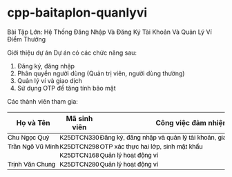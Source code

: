 # cpp-baitaplon-quanlyvi
Bài Tập Lớn: Hệ Thống Đăng Nhập Và Đăng Ký Tài Khoản Và Quản Lý Ví Điểm Thưởng

Giới thiệu dự án
Dự án có các chức năng sau:
1. Đăng ký, đăng nhập
2. Phân quyền người dùng (Quản trị viên, người dùng thường)
3. Quản lý ví và giao dịch
4. Sử dụng OTP để tăng tính bảo mật

Các thành viên tham gia:<html xmlns:v="urn:schemas-microsoft-com:vml"
xmlns:o="urn:schemas-microsoft-com:office:office"
xmlns:x="urn:schemas-microsoft-com:office:excel"
xmlns="http://www.w3.org/TR/REC-html40">

<head>

<meta name=ProgId content=Excel.Sheet>
<meta name=Generator content="Microsoft Excel 15">
<link id=Main-File rel=Main-File
href="file:///C:/Users/user/AppData/Local/Temp/msohtmlclip1/01/clip.htm">
<link rel=File-List
href="file:///C:/Users/user/AppData/Local/Temp/msohtmlclip1/01/clip_filelist.xml">
<style>
<!--table
	{mso-displayed-decimal-separator:"\.";
	mso-displayed-thousand-separator:"\,";}
@page
	{margin:.75in .7in .75in .7in;
	mso-header-margin:.3in;
	mso-footer-margin:.3in;}
tr
	{mso-height-source:auto;}
col
	{mso-width-source:auto;}
br
	{mso-data-placement:same-cell;}
td
	{padding-top:1px;
	padding-right:1px;
	padding-left:1px;
	mso-ignore:padding;
	color:black;
	font-size:11.0pt;
	font-weight:400;
	font-style:normal;
	text-decoration:none;
	font-family:Calibri, sans-serif;
	mso-font-charset:0;
	mso-number-format:"\[$￥-804\]\#\,\#\#0\.00\;\[$￥-804\]\\-\#\,\#\#0\.00";
	text-align:general;
	vertical-align:bottom;
	border:none;
	mso-background-source:auto;
	mso-pattern:auto;
	mso-protection:locked visible;
	white-space:nowrap;
	mso-rotate:0;}
.xl64
	{text-align:center;
	vertical-align:middle;
	white-space:normal;}
.xl65
	{white-space:normal;}
.xl66
	{text-align:center;
	vertical-align:middle;
	border:.5pt solid windowtext;
	white-space:normal;}
.xl67
	{vertical-align:middle;
	border:.5pt solid windowtext;
	white-space:normal;}
-->
</style>
</head>

<body link="#0563C1" vlink="#954F72">


Họ và Tên | Mã sinh viên | Công việc đảm   nhiệm
-- | -- | --
Chu Ngọc Quý | K25DTCN330 | Đăng ký, đăng nhập và quản lý tài khoản, giao diện, README.md
Trần Ngô Vũ Minh | K25DTCN298 | OTP xác thực hai lớp, sinh mật khẩu
  | K25DTCN168 | Quản lý hoạt động ví
Trịnh Văn Chung | K25DTCN280 | Quản lý hoạt động ví



</body>

</html>
